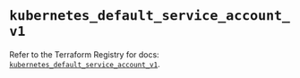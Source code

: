 # `kubernetes_default_service_account_v1`

Refer to the Terraform Registry for docs: [`kubernetes_default_service_account_v1`](https://registry.terraform.io/providers/hashicorp/kubernetes/2.35.1/docs/resources/default_service_account_v1).
